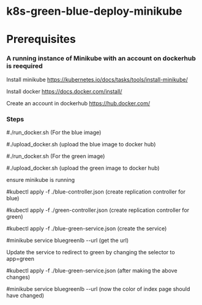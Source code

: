# k8s-green-blue-deploy-minikube

<h1> Prerequisites </h1>

<h3> A running instance of Minikube with an account on dockerhub is reequired </h3>

Install minikube https://kubernetes.io/docs/tasks/tools/install-minikube/

Install docker https://docs.docker.com/install/

Create an account in dockerhub https://hub.docker.com/

<h3> Steps </h3>

#./run_docker.sh (For the blue image)

#./upload_docker.sh (upload the blue image to docker hub)

#./run_docker.sh (For the green image)

#./upload_docker.sh (upload the green image to docker hub)

ensure minikube is running 

#kubectl apply -f ./blue-controller.json (create replication controller for blue)

#kubectl apply -f ./green-controller.json (create replication controller for green)

#kubectl apply -f ./blue-green-service.json (create the service)

#minikube service bluegreenlb --url (get the url)

Update the service to redirect to green by changing the selector to app=green

#kubectl apply -f ./blue-green-service.json (after making the above changes)

#minikube service bluegreenlb --url (now the color of index page should have changed)



